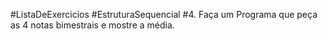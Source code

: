#ListaDeExercicios
#EstruturaSequencial
#4. Faça um Programa que peça as 4 notas bimestrais e mostre a média.
